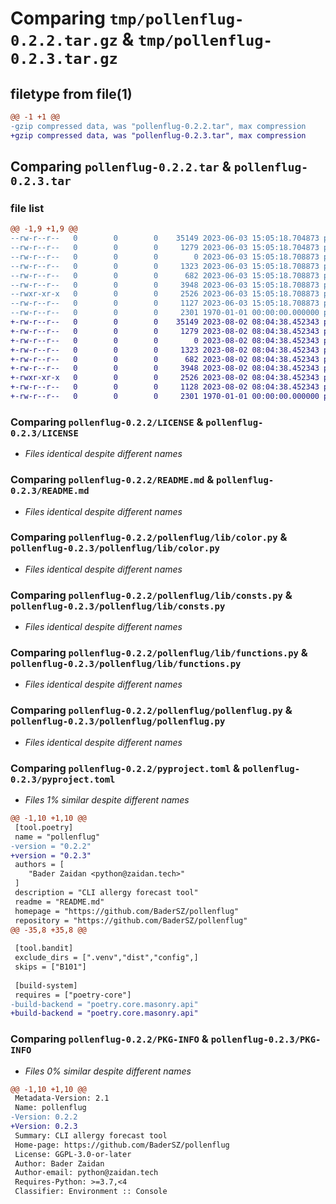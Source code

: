 # Comparing `tmp/pollenflug-0.2.2.tar.gz` & `tmp/pollenflug-0.2.3.tar.gz`

## filetype from file(1)

```diff
@@ -1 +1 @@
-gzip compressed data, was "pollenflug-0.2.2.tar", max compression
+gzip compressed data, was "pollenflug-0.2.3.tar", max compression
```

## Comparing `pollenflug-0.2.2.tar` & `pollenflug-0.2.3.tar`

### file list

```diff
@@ -1,9 +1,9 @@
--rw-r--r--   0        0        0    35149 2023-06-03 15:05:18.704873 pollenflug-0.2.2/LICENSE
--rw-r--r--   0        0        0     1279 2023-06-03 15:05:18.704873 pollenflug-0.2.2/README.md
--rw-r--r--   0        0        0        0 2023-06-03 15:05:18.708873 pollenflug-0.2.2/pollenflug/lib/__init__.py
--rw-r--r--   0        0        0     1323 2023-06-03 15:05:18.708873 pollenflug-0.2.2/pollenflug/lib/color.py
--rw-r--r--   0        0        0      682 2023-06-03 15:05:18.708873 pollenflug-0.2.2/pollenflug/lib/consts.py
--rw-r--r--   0        0        0     3948 2023-06-03 15:05:18.708873 pollenflug-0.2.2/pollenflug/lib/functions.py
--rwxr-xr-x   0        0        0     2526 2023-06-03 15:05:18.708873 pollenflug-0.2.2/pollenflug/pollenflug.py
--rw-r--r--   0        0        0     1127 2023-06-03 15:05:18.708873 pollenflug-0.2.2/pyproject.toml
--rw-r--r--   0        0        0     2301 1970-01-01 00:00:00.000000 pollenflug-0.2.2/PKG-INFO
+-rw-r--r--   0        0        0    35149 2023-08-02 08:04:38.452343 pollenflug-0.2.3/LICENSE
+-rw-r--r--   0        0        0     1279 2023-08-02 08:04:38.452343 pollenflug-0.2.3/README.md
+-rw-r--r--   0        0        0        0 2023-08-02 08:04:38.452343 pollenflug-0.2.3/pollenflug/lib/__init__.py
+-rw-r--r--   0        0        0     1323 2023-08-02 08:04:38.452343 pollenflug-0.2.3/pollenflug/lib/color.py
+-rw-r--r--   0        0        0      682 2023-08-02 08:04:38.452343 pollenflug-0.2.3/pollenflug/lib/consts.py
+-rw-r--r--   0        0        0     3948 2023-08-02 08:04:38.452343 pollenflug-0.2.3/pollenflug/lib/functions.py
+-rwxr-xr-x   0        0        0     2526 2023-08-02 08:04:38.452343 pollenflug-0.2.3/pollenflug/pollenflug.py
+-rw-r--r--   0        0        0     1128 2023-08-02 08:04:38.452343 pollenflug-0.2.3/pyproject.toml
+-rw-r--r--   0        0        0     2301 1970-01-01 00:00:00.000000 pollenflug-0.2.3/PKG-INFO
```

### Comparing `pollenflug-0.2.2/LICENSE` & `pollenflug-0.2.3/LICENSE`

 * *Files identical despite different names*

### Comparing `pollenflug-0.2.2/README.md` & `pollenflug-0.2.3/README.md`

 * *Files identical despite different names*

### Comparing `pollenflug-0.2.2/pollenflug/lib/color.py` & `pollenflug-0.2.3/pollenflug/lib/color.py`

 * *Files identical despite different names*

### Comparing `pollenflug-0.2.2/pollenflug/lib/consts.py` & `pollenflug-0.2.3/pollenflug/lib/consts.py`

 * *Files identical despite different names*

### Comparing `pollenflug-0.2.2/pollenflug/lib/functions.py` & `pollenflug-0.2.3/pollenflug/lib/functions.py`

 * *Files identical despite different names*

### Comparing `pollenflug-0.2.2/pollenflug/pollenflug.py` & `pollenflug-0.2.3/pollenflug/pollenflug.py`

 * *Files identical despite different names*

### Comparing `pollenflug-0.2.2/pyproject.toml` & `pollenflug-0.2.3/pyproject.toml`

 * *Files 1% similar despite different names*

```diff
@@ -1,10 +1,10 @@
 [tool.poetry]
 name = "pollenflug"
-version = "0.2.2"
+version = "0.2.3"
 authors = [
 	"Bader Zaidan <python@zaidan.tech>"
 ]
 description = "CLI allergy forecast tool"
 readme = "README.md"
 homepage = "https://github.com/BaderSZ/pollenflug"
 repository = "https://github.com/BaderSZ/pollenflug"
@@ -35,8 +35,8 @@
 
 [tool.bandit]
 exclude_dirs = [".venv","dist","config",]
 skips = ["B101"]
 
 [build-system]
 requires = ["poetry-core"]
-build-backend = "poetry.core.masonry.api"
+build-backend = "poetry.core.masonry.api"
```

### Comparing `pollenflug-0.2.2/PKG-INFO` & `pollenflug-0.2.3/PKG-INFO`

 * *Files 0% similar despite different names*

```diff
@@ -1,10 +1,10 @@
 Metadata-Version: 2.1
 Name: pollenflug
-Version: 0.2.2
+Version: 0.2.3
 Summary: CLI allergy forecast tool
 Home-page: https://github.com/BaderSZ/pollenflug
 License: GGPL-3.0-or-later
 Author: Bader Zaidan
 Author-email: python@zaidan.tech
 Requires-Python: >=3.7,<4
 Classifier: Environment :: Console
```


